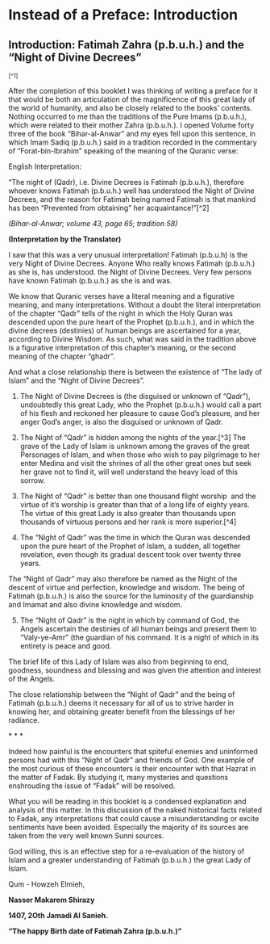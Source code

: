 Instead of a Preface: Introduction
==================================

Introduction: Fatimah Zahra (p.b.u.h.) and the “Night of Divine Decrees”
------------------------------------------------------------------------

<sup>[^1]</sup>

After the completion of this booklet I was thinking of writing a preface
for it that would be both an articulation of the magnificence of this
great lady of the world of humanity, and also be closely related to the
books’ contents. Nothing occurred to me than the traditions of the Pure
Imams (p.b.u.h.), which were related to their mother Zahra (p.b.u.h.). I
opened Volume forty three of the book “Bihar-al-Anwar” and my eyes fell
upon this sentence, in which Imam Sadiq (p.b.u.h.) said in a tradition
recorded in the commentary of “Forat-bin-Ibrahim” speaking of the
meaning of the Quranic verse:

English Interpretation:

“The night of (Qadr), i.e. Divine Decrees is Fatimah (p.b.u.h.),
therefore whoever knows Fatimah (p.b.u.h.) well has understood the Night
of Divine Decrees, and the reason for Fatimah being named Fatimah is
that mankind has been “Prevented from obtaining” her acquaintance!”[^2]

*(Bihar-al-Anwar; volume 43, page 65; tradition 58)*

**(Interpretation by the Translator)**

I saw that this was a very unusual interpretation! Fatimah (p.b.u.h) is
the very Night of Divine Decrees. Anyone Who really knows Fatimah
(p.b.u.h.) as she is, has understood. the Night of Divine Decrees. Very
few persons have known Fatimah (p.b.u.h.) as she is and was.

We know that Quranic verses have a literal meaning and a figurative
meaning, and many interpretations. Without a doubt the literal
interpretation of the chapter “Qadr” tells of the night in which the
Holy Quran was descended upon the pure heart of the Prophet (p.b.u.h.),
and in which the divine decrees (destinies) of human beings are
ascertained for a year, according to Divine Wisdom. As such, what was
said in the tradition above is a figurative interpretation of this
chapter’s meaning, or the second meaning of the chapter “ghadr”.

And what a close relationship there is between the existence of “The
lady of Islam” and the “Night of Divine Decrees”.

1. The Night of Divine Decrees is (the disguised or unknown of “Qadr”),
undoubtedly this great Lady, who the Prophet (p.b.u.h.) would call a
part of his flesh and reckoned her pleasure to cause God’s pleasure, and
her anger God’s anger, is also the disguised or unknown of Qadr.

2. The Night of “Qadr” is hidden among the nights of the year.[^3] The
grave of the Lady of Islam is unknown among the graves of the great
Personages of Islam, and when those who wish to pay pilgrimage to her
enter Medina and visit the shrines of all the other great ones but seek
her grave not to find it, will well understand the heavy load of this
sorrow.

3. The Night of “Qadr” is better than one thousand flight worship  and
the virtue of it’s worship is greater than that of a long life of eighty
years. The virtue of this great Lady is also greater than thousands upon
thousands of virtuous persons and her rank is more superior.[^4]

4. The “Night of Qadr” was the time in which the Quran was descended
upon the pure heart of the Prophet of Islam, a sudden, all together
revelation, even though its gradual descent took over twenty three
years.

The “Night of Qadr” may also therefore be named as the Night of the
descent of virtue and perfection, knowledge and wisdom. The being of
Fatimah (p.b.u.h.) is also the source for the luminosity of the
guardianship and Imamat and also divine knowledge and wisdom.

5. The “Night of Qadr” is the night in which by command of God, the
Angels ascertain the destinies of all human beings and present them to
“Valy-ye-Amr” (the guardian of his command. It is a night of which in
its entirety is peace and good.

The brief life of this Lady of Islam was also from beginning to end,
goodness, soundness and blessing and was given the attention and
interest of the Angels.

The close relationship between the “Night of Qadr” and the being of
Fatimah (p.b.u.h.) deems it necessary for all of us to strive harder in
knowing her, and obtaining greater benefit from the blessings of her
radiance.

\* \* \*

Indeed how painful is the encounters that spiteful enemies and
uninformed persons had with this “Night of Qadr” and friends of God. One
example of the most curious of these encounters is their encounter with
that Hazrat in the matter of Fadak. By studying it, many mysteries and
questions enshrouding the issue of “Fadak” will be resolved.

What you will be reading in this booklet is a condensed explanation and
analysis of this matter. In this discussion of the naked historical
facts related to Fadak, any interpretations that could cause a
misunderstanding or excite sentiments have been avoided. Especially the
majority of its sources are taken from the very well known Sunni
sources.

God willing, this is an effective step for a re-evaluation of the
history of Islam and a greater understanding of Fatimah (p.b.u.h.) the
great Lady of Islam.

Qum - Howzeh Elmieh,

**Nasser Makarem Shirazy**

**1407, 2Oth Jamadi Al Sanieh.**

**“The happy Birth date of Fatimah Zahra (p.b.u.h.)”**



